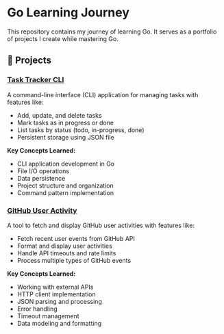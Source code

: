 # Go Learning Journey

This repository contains my journey of learning Go. It serves as a portfolio of projects I create while mastering Go.

## 🚀 Projects

### [Task Tracker CLI](task-tracker/)

A command-line interface (CLI) application for managing tasks with features like:

- Add, update, and delete tasks
- Mark tasks as in progress or done
- List tasks by status (todo, in-progress, done)
- Persistent storage using JSON file

**Key Concepts Learned:**

- CLI application development in Go
- File I/O operations
- Data persistence
- Project structure and organization
- Command pattern implementation

### [GitHub User Activity](github-user-activity/)

A tool to fetch and display GitHub user activities with features like:

- Fetch recent user events from GitHub API
- Format and display user activities
- Handle API timeouts and rate limits
- Process multiple types of GitHub events

**Key Concepts Learned:**

- Working with external APIs
- HTTP client implementation
- JSON parsing and processing
- Error handling
- Timeout management
- Data modeling and formatting
